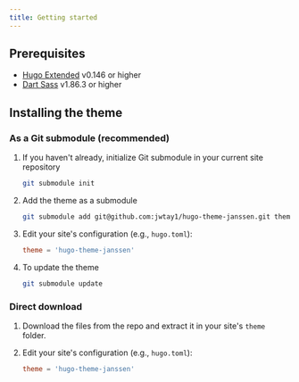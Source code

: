 ```yaml
---
title: Getting started
---
```


## Prerequisites

* [Hugo Extended](https://gohugo.io/installation/windows/) v0.146 or higher
* [Dart Sass](https://sass-lang.com/dart-sass/) v1.86.3 or higher

## Installing the theme

### As a Git submodule (recommended)

1. If you haven't already, initialize Git submodule in your current site repository
   ```bash
   git submodule init
   ```

2. Add the theme as a submodule
   ```bash
   git submodule add git@github.com:jwtay1/hugo-theme-janssen.git themes/
   ```

3. Edit your site's configuration (e.g., ``hugo.toml``):
   ```toml
   theme = 'hugo-theme-janssen'
   ```

4. To update the theme
   ```bash
   git submodule update
   ```

### Direct download

1. Download the files from the repo and extract it in your site's ``theme`` folder.

2. Edit your site's configuration (e.g., ``hugo.toml``):
   ```toml
   theme = 'hugo-theme-janssen'
   ```